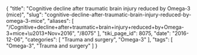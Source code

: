 {
    "title": "Cognitive decline after traumatic brain injury reduced by Omega-3 (mice)",
    "slug": "cognitive-decline-after-traumatic-brain-injury-reduced-by-omega-3-mice",
    "aliases": [
        "/Cognitive+decline+after+traumatic+brain+injury+reduced+by+Omega-3+mice+\u2013+Nov+2016",
        "/8075"
    ],
    "tiki_page_id": 8075,
    "date": "2016-12-06",
    "categories": [
        "Trauma and surgery",
        "Omega-3"
    ],
    "tags": [
        "Omega-3",
        "Trauma and surgery"
    ]
}